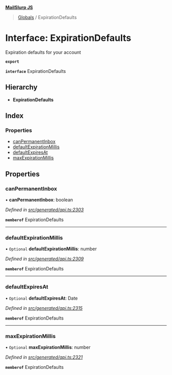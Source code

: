 **[MailSlurp JS](../README.md)**

> [Globals](../README.md) / ExpirationDefaults

# Interface: ExpirationDefaults

Expiration defaults for your account

**`export`** 

**`interface`** ExpirationDefaults

## Hierarchy

* **ExpirationDefaults**

## Index

### Properties

* [canPermanentInbox](expirationdefaults.md#canpermanentinbox)
* [defaultExpirationMillis](expirationdefaults.md#defaultexpirationmillis)
* [defaultExpiresAt](expirationdefaults.md#defaultexpiresat)
* [maxExpirationMillis](expirationdefaults.md#maxexpirationmillis)

## Properties

### canPermanentInbox

•  **canPermanentInbox**: boolean

*Defined in [src/generated/api.ts:2303](https://github.com/mailslurp/mailslurp-client/blob/c5e5f20/src/generated/api.ts#L2303)*

**`memberof`** ExpirationDefaults

___

### defaultExpirationMillis

• `Optional` **defaultExpirationMillis**: number

*Defined in [src/generated/api.ts:2309](https://github.com/mailslurp/mailslurp-client/blob/c5e5f20/src/generated/api.ts#L2309)*

**`memberof`** ExpirationDefaults

___

### defaultExpiresAt

• `Optional` **defaultExpiresAt**: Date

*Defined in [src/generated/api.ts:2315](https://github.com/mailslurp/mailslurp-client/blob/c5e5f20/src/generated/api.ts#L2315)*

**`memberof`** ExpirationDefaults

___

### maxExpirationMillis

• `Optional` **maxExpirationMillis**: number

*Defined in [src/generated/api.ts:2321](https://github.com/mailslurp/mailslurp-client/blob/c5e5f20/src/generated/api.ts#L2321)*

**`memberof`** ExpirationDefaults
